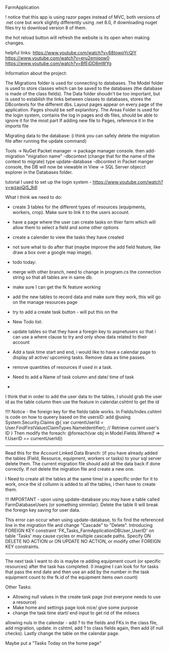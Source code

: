 FarmApplication

! notice that this app is using razor pages instead of MVC, both versions of .net core but work slightly differently
using .net 8.0, if downloading nuget files try to download version 8 of them.

the hot reload button will refresh the website is its open when making changes.

helpful links: https://www.youtube.com/watch?v=68towqYcQlY https://www.youtube.com/watch?v=eru2emiqow0 https://www.youtube.com/watch?v=BfEjDD8mWYg

Information about the project:

The Migrations folder is used for connecting to databases.
The Model folder is used to store classes which can be saved to the databases (the database is made of the class fields).
The Data folder shoudn't be too important, but is used to estabilsh the links between classes to databases, stores the DBcontexts for the different dbs.
Layout pages appear on every page of the application.
Pages should be self explanitory.
The Areas Folder is used for the login system, contains the log in pages and db files, should be able to ignore it for the most part
If adding new file to Pages, reference it in the imports file

Migrating data to the database:
(i think you can safely delete the migration file after running the update command)

Tools -> NuGet Packet manager -> package manager console. then add-migration "migration name" -dbcontext (change that for the name of the context to migrate)
type update-database -dbcontext in Packet manger console, the DB will now be viewable in View -> SQL Server objecct explorer in the Databases folder.

tutorial I used to set up the login system - https://www.youtube.com/watch?v=wzaoQiS_9dI

What I think we need to do:
- create 3 tables for the different types of resources (equipments, workers, crop). Make sure to link it to the users account.
- have a page where the user can create tasks on thier farm which will allow them to select a field and some other options
- create a calender to view the tasks they have created
- not sure what to do after that (maybe improve the add field feature, like draw a box over a google map image).

- todo today: 
- merge with other branch, need to change in program.cs the connection string so that all tables are in same db.
- make sure I can get the fk feature working 
- add the new tables to record data and make sure they work, this will go on the manage resources page
- try to add a create task button - will put this on the 


- New Todo list:
- update tables so that they have a foregin key to aspnetusers so that i can use a where clause to try and only show data related to their account
- Add a task time start and end, i would like to have a calendar page to display all active/ upcoming tasks. Remove data as time passes.
- remove quantities of resources if used in a task.
- Need to add a Name of task column and date/ time of task

- 

I think that in order to add the user data to the tables, I should grab the user id as the table column then use the feature in calendar.cshtml to get the id

!!!! Notice - the foreign key for the fields table works. In Fields/Index.cshtml is code on how to queery based on the usersID:
add @using System.Security.Claims
@{
		var currentUserId = User.FindFirstValue(ClaimTypes.NameIdentifier); // Retrieve current user's ID
}
Then modify the foreach:
@foreach(var obj in Model.Fields.Where(f => f.UserID == currentUserId))

------------------------------------------------------------------------------
Read this for the Account Linked Data Branch:
(if you have already added the tables (Field, Resource, equipment, workers or tasks) to your sql server delete them. 
The current migration file should add all the data back if done correctly. If not delete the migration file and create a new one.

I Need to create all the tables at the same time/ in a specific order for it to work, once the id collumn is added to all the tables, i then have to create them.


!!! IMPORTANT - upon using update-database you may have a table called FarmDatabaseUsers (or something simmilar). Delete the table
It will break the foreign key saving for user data.

This error can occur when using update-database, to fix find the referenced line in the migration file and change "Cascade" to "Delete".
Introducing FOREIGN KEY constraint 'FK_Tasks_FarmApplicationDBUser_UserID' on table 'Tasks' may cause cycles or multiple cascade paths. Specify ON DELETE NO ACTION or ON UPDATE NO ACTION, or modify other FOREIGN KEY constraints.




------------------------------------------------
The next task I want to do is maybe re adding equipment count (or specific resources) after the task has completed.
(I imagine I can look for for tasks that pass the end date and then use an add by the number in the task equipment count to the fk.id of the equipment items own count) 

Other Tasks: 
- Allowing null values in the create task page (not everyone needs to use a resource)
- Make home and settings page look nice/ give some purpose
- change the task time start/ end input to get rid of the milsecs

allowing nuls in the calendar - add ? to the fields and FKs in the class file, add migration, update. in cshtml, add ? to class fields again, then add (if null checks).
Lastly change the table on the calendar page.

Maybe put a "Tasks Today on the home page"